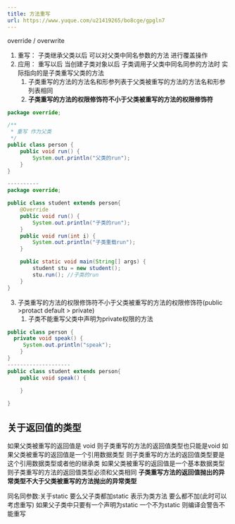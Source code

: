 ```yaml
---
title: 方法重写
url: https://www.yuque.com/u21419265/bo8cge/gpgln7
---
```


override / overwrite

1. 重写： 子类继承父类以后 可以对父类中同名参数的方法 进行覆盖操作
2. 应用： 重写以后 当创建子类对象以后 子类调用子父类中同名同参的方法时 实际指向的是子类重写父类的方法
   1. 子类重写的方法的方法名和形参列表于父类被重写的方法的方法名和形参列表相同
   2. **子类重写的方法的权限修饰符不小于父类被重写的方法的权限修饰符**

```java
package override;

/**
 * 重写 作为父类
 */
public class person {
    public void run() {
        System.out.println("父类的run");
    }
}

----------
package override;

public class student extends person{
    @Override
    public void run() {
        System.out.println("子类的run");
    }
    public void run(int i) {
        System.out.println("子类重载run");
    }

    public static void main(String[] args) {
        student stu = new student();
        stu.run(); //子类的run
    }
}


```

3. 子类重写的方法的权限修饰符不小于父类被重写的方法的权限修饰符(public >protact  default > private)
   1. 子类不能重写父类中声明为private权限的方法

```java
public class person {
  private void speak() {
     System.out.println("speak");
    }
}
--------------------
public class student extends person{
    public void speak() {

    }
    
}
```

<a name="uhAUb"></a>

## 关于返回值的类型

如果父类被重写的返回值是 void 则子类重写的方法的返回值类型也只能是void
如果父类被重写的返回值是一个引用数据类型 则子类重写的方法的返回值类型要是这个引用数据类型或者他的继承类
如果父类被重写的返回值是一个基本数据类型 则子类重写的方法的返回值类型必须和父类相同
**子类重写方法的返回值抛出的异常类型不大于父类被重写的方法抛出的异常类型**

同名同参数:关于static  要么父子类都加static 表示为类方法 要么都不加(此时可以考虑重写)
如果父子类中只要有一个声明为static 一个不为static 则编译会警告不能重写
